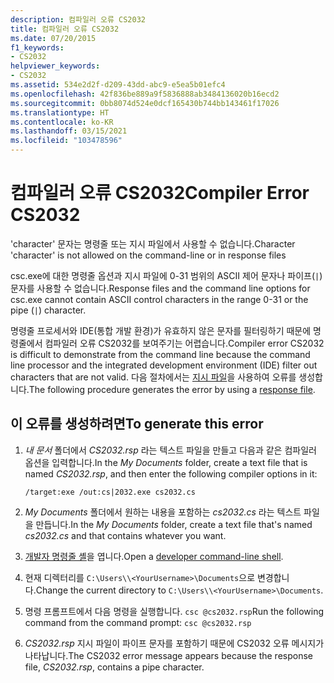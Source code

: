 ```yaml
---
description: 컴파일러 오류 CS2032
title: 컴파일러 오류 CS2032
ms.date: 07/20/2015
f1_keywords:
- CS2032
helpviewer_keywords:
- CS2032
ms.assetid: 534e2d2f-d209-43dd-abc9-e5ea5b01efc4
ms.openlocfilehash: 42f836be889a9f5836888ab3484136020b16ecd2
ms.sourcegitcommit: 0bb8074d524e0dcf165430b744bb143461f17026
ms.translationtype: HT
ms.contentlocale: ko-KR
ms.lasthandoff: 03/15/2021
ms.locfileid: "103478596"
---
```

# <a name="compiler-error-cs2032"></a><span data-ttu-id="8f45f-103">컴파일러 오류 CS2032</span><span class="sxs-lookup"><span data-stu-id="8f45f-103">Compiler Error CS2032</span></span>

<span data-ttu-id="8f45f-104">'character' 문자는 명령줄 또는 지시 파일에서 사용할 수 없습니다.</span><span class="sxs-lookup"><span data-stu-id="8f45f-104">Character 'character' is not allowed on the command-line or in response files</span></span>

 <span data-ttu-id="8f45f-105">csc.exe에 대한 명령줄 옵션과 지시 파일에 0-31 범위의 ASCII 제어 문자나 파이프(`|`) 문자를 사용할 수 없습니다.</span><span class="sxs-lookup"><span data-stu-id="8f45f-105">Response files and the command line options for csc.exe cannot contain ASCII control characters in the range 0-31 or the pipe (`|`) character.</span></span>

 <span data-ttu-id="8f45f-106">명령줄 프로세서와 IDE(통합 개발 환경)가 유효하지 않은 문자를 필터링하기 때문에 명령줄에서 컴파일러 오류 CS2032를 보여주기는 어렵습니다.</span><span class="sxs-lookup"><span data-stu-id="8f45f-106">Compiler error CS2032 is difficult to demonstrate from the command line because the command line processor and the integrated development environment (IDE) filter out characters that are not valid.</span></span> <span data-ttu-id="8f45f-107">다음 절차에서는 [지시 파일](../compiler-options/miscellaneous.md#responsefiles)을 사용하여 오류를 생성합니다.</span><span class="sxs-lookup"><span data-stu-id="8f45f-107">The following procedure generates the error by using a [response file](../compiler-options/miscellaneous.md#responsefiles).</span></span>

## <a name="to-generate-this-error"></a><span data-ttu-id="8f45f-108">이 오류를 생성하려면</span><span class="sxs-lookup"><span data-stu-id="8f45f-108">To generate this error</span></span>

1. <span data-ttu-id="8f45f-109">*내 문서* 폴더에서 *CS2032.rsp* 라는 텍스트 파일을 만들고 다음과 같은 컴파일러 옵션을 입력합니다.</span><span class="sxs-lookup"><span data-stu-id="8f45f-109">In the *My Documents* folder, create a text file that is named *CS2032.rsp*, and then enter the following compiler options in it:</span></span>
  
    ```console
    /target:exe /out:cs|2032.exe cs2032.cs
    ```

2. <span data-ttu-id="8f45f-110">*My Documents* 폴더에서 원하는 내용을 포함하는 *cs2032.cs* 라는 텍스트 파일을 만듭니다.</span><span class="sxs-lookup"><span data-stu-id="8f45f-110">In the *My Documents* folder, create a text file that's named *cs2032.cs* and that contains whatever you want.</span></span>

3. <span data-ttu-id="8f45f-111">[개발자 명령줄 셸](/visualstudio/ide/reference/command-prompt-powershell)을 엽니다.</span><span class="sxs-lookup"><span data-stu-id="8f45f-111">Open a [developer command-line shell](/visualstudio/ide/reference/command-prompt-powershell).</span></span>

4. <span data-ttu-id="8f45f-112">현재 디렉터리를 `C:\Users\\<YourUsername>\Documents`으로 변경합니다.</span><span class="sxs-lookup"><span data-stu-id="8f45f-112">Change the current directory to `C:\Users\\<YourUsername>\Documents`.</span></span>

5. <span data-ttu-id="8f45f-113">명령 프롬프트에서 다음 명령을 실행합니다. `csc @cs2032.rsp`</span><span class="sxs-lookup"><span data-stu-id="8f45f-113">Run the following command from the command prompt: `csc @cs2032.rsp`</span></span>

6. <span data-ttu-id="8f45f-114">*CS2032.rsp* 지시 파일이 파이프 문자를 포함하기 때문에 CS2032 오류 메시지가 나타납니다.</span><span class="sxs-lookup"><span data-stu-id="8f45f-114">The CS2032 error message appears because the response file, *CS2032.rsp*, contains a pipe character.</span></span>
